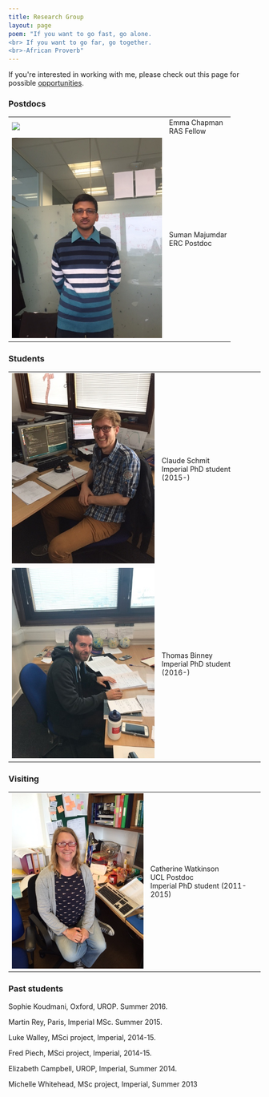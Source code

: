 ```yaml
---
title: Research Group
layout: page
poem: "If you want to go fast, go alone. 
<br> If you want to go far, go together.
<br>-African Proverb"
---
```


If you\'re interested in working with me, please check out this page for possible
<a href="jobs.html">opportunities</a>. 


### Postdocs

<table width="100%">
<tr> <td> <img src="{{ site.url }}/images/emma_iop_prize.jpg" width="300" > </td>
<td>Emma Chapman <br> RAS Fellow</td></tr>

<tr> <td><img src="/images/suman_small_copy.JPG" width="300" > </td>
<td>Suman Majumdar  <br> ERC Postdoc </td></tr>

</table>


### Students

<table width="100%">
<tr> <td><img src="images/claude_small_copy.JPG" width="300" > </td>
<td>Claude Schmit  <br> Imperial PhD student (2015-)</td></tr> 
<tr> <td><img src="images/tom_small_copy.JPG" width="300" > </td>
<td>Thomas Binney <br> Imperial PhD student (2016-)</td></tr> 
</tr>
</table>

### Visiting
<table width="100%">
<tr> <td><img src="images/catherine_small_copy.JPG" width="300" > </td>
<td>Catherine Watkinson <br> UCL Postdoc <br> Imperial PhD student (2011-2015)</td></tr>
</table>


### Past students

Sophie Koudmani, Oxford, UROP. Summer 2016.

Martin Rey, Paris, Imperial MSc. Summer 2015.

Luke Walley, MSci project, Imperial, 2014-15.

Fred Piech, MSci project, Imperial, 2014-15.

Elizabeth Campbell, UROP, Imperial, Summer 2014.

Michelle Whitehead, MSc project, Imperial, Summer 2013